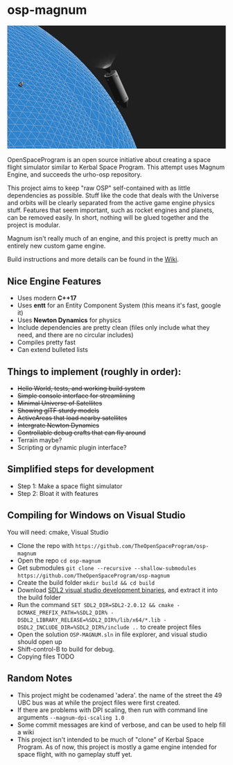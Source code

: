 # osp-magnum

![screenshot](screenshot0.png?raw=true "Mess of vehicles and some tiny planets")

OpenSpaceProgram is an open source initiative about creating a space flight
simulator similar to Kerbal Space Program. This attempt uses Magnum Engine,
and succeeds the urho-osp repository.

This project aims to keep "raw OSP" self-contained with as little dependencies
as possible. Stuff like the code that deals with the Universe and orbits will
be clearly separated from the active game engine physics stuff. Features that
seem important, such as rocket engines and planets, can be removed easily.
In short, nothing will be glued together and the project is modular.

Magnum isn't really much of an engine, and this project is pretty much an
entirely new custom game engine.

Build instructions and more details can be found in the
[Wiki](https://github.com/TheOpenSpaceProgram/osp-magnum/wiki/).

## Nice Engine Features
* Uses modern **C++17**
* Uses **entt** for an Entity Component System (this means it's fast, google it)
* Uses **Newton Dynamics** for physics
* Include dependencies are pretty clean (files only include what they need, and
  there are no circular includes)
* Compiles pretty fast
* Can extend bulleted lists

## Things to implement (roughly in order):
* ~~Hello World, tests, and working build system~~
* ~~Simple console interface for streamlining~~
* ~~Minimal Universe of Satellites~~
* ~~Showing glTF sturdy models~~
* ~~ActiveAreas that load nearby satellites~~
* ~~Intergrate Newton Dynamics~~
* ~~Controllable debug crafts that can fly around~~
* Terrain maybe?
* Scripting or dynamic plugin interface?

## Simplified steps for development
* Step 1: Make a space flight simulator
* Step 2: Bloat it with features

## Compiling for Windows on Visual Studio
You will need: cmake, Visual Studio
* Clone the repo with `https://github.com/TheOpenSpaceProgram/osp-magnum`
* Open the repo `cd osp-magnum`
* Get submodules `git clone --recursive --shallow-submodules https://github.com/TheOpenSpaceProgram/osp-magnum`
* Create the build folder `mkdir build && cd build`
* Download [SDL2 visual studio development binaries](https://www.libsdl.org/release/SDL2-devel-2.0.12-VC.zip), and extract it into the build folder
* Run the command `SET SDL2_DIR=SDL2-2.0.12 && cmake -DCMAKE_PREFIX_PATH=%SDL2_DIR% -DSDL2_LIBRARY_RELEASE=%SDL2_DIR%/lib/x64/*.lib -DSDL2_INCLUDE_DIR=%SDL2_DIR%/include ..` to create project files
* Open the solution `OSP-MAGNUM.sln` in file explorer, and visual studio should open up
* Shift-control-B to build for debug. 
* Copying files TODO

## Random Notes
* This project might be codenamed 'adera'. the name of the street the 49 UBC
  bus was at while the project files were first created.
* If there are problems with DPI scaling, then run with command line arguments
  `--magnum-dpi-scaling 1.0`
* Some commit messages are kind of verbose, and can be used to help fill a wiki
* This project isn't intended to be much of "clone" of Kerbal Space Program.
  As of now, this project is mostly a game engine intended for space flight,
  with no gameplay stuff yet.
